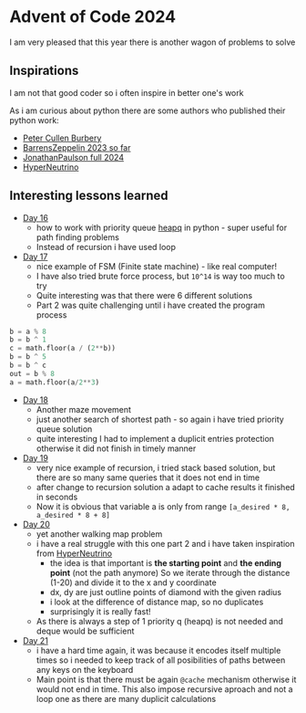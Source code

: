 # Advent of Code 2024

I am very pleased that this year there is another wagon of problems to solve

## Inspirations

I am not that good coder so i often inspire in better one's work

As i am curious about python there are some authors who published their python work:

- [Peter Cullen Burbery](https://github.com/PeterCullenBurbery/advent-of-code-002/tree/420dc67bf433fb11c1ada8f331d7f0b4587c3ef9/jupyter-notebook-python/2024)
- [BarrensZeppelin 2023 so far](https://github.com/BarrensZeppelin/adventofcode2023)
- [JonathanPaulson full 2024](https://github.com/jonathanpaulson/AdventOfCode/tree/master/2024)
- [HyperNeutrino](https://www.youtube.com/watch?v=tWhwcORztSY)

## Interesting lessons learned

- [Day 16](day%2016.py)
  - how to work with priority queue [heapq](https://docs.python.org/3/library/heapq.html) in python - super useful for path finding problems
  - Instead of recursion i have used loop
- [Day 17](day%2017.py)
  - nice example of FSM (Finite state machine) - like real computer!
  - I have also tried brute force process, but `10^14` is way too much to try
  - Quite interesting was that there were 6 different solutions
  - Part 2 was quite challenging until i have created the program process
```python
b = a % 8
b = b ^ 1
c = math.floor(a / (2**b))
b = b ^ 5
b = b ^ c
out = b % 8
a = math.floor(a/2**3)
```
- [Day 18](day%2018.py)
  - Another maze movement
  - just another search of shortest path - so again i have tried priority queue solution
  - quite interesting I had to implement a duplicit entries protection otherwise it did not finish in timely manner
- [Day 19](day%2019.py)
  - very nice example of recursion, i tried stack based solution, but there are so many same queries that it does not end in time
  - after change to recursion solution a adapt to cache results it finished in seconds
  - Now it is obvious that variable a is only from range `[a_desired * 8, a_desired * 8 + 8]`
- [Day 20](day%2020.py)
  - yet another walking map problem
  - i have a real struggle with this one part 2 and i have taken inspiration from [HyperNeutrino](https://www.youtube.com/watch?v=tWhwcORztSY)
    - the idea is that important is **the starting point** and **the ending point** (not the path anymore) So we iterate through the distance (1-20) and 
    divide it to the x and y coordinate
    - dx, dy are just outline points of diamond with the given radius
    - i look at the difference of distance map, so no duplicates
    - surprisingly it is really fast!
  - As there is always a step of 1 priority q (heapq) is not needed and deque would be sufficient
- [Day 21](day%2021.py)
  - i have a hard time again, it was because it encodes itself multiple times so i needed to keep track of all posibilities of paths between any keys on the keyboard
  - Main point is that there must be again `@cache` mechanism otherwise it would not end in time. This also impose recursive aproach and not a loop one as there are many duplicit calculations

